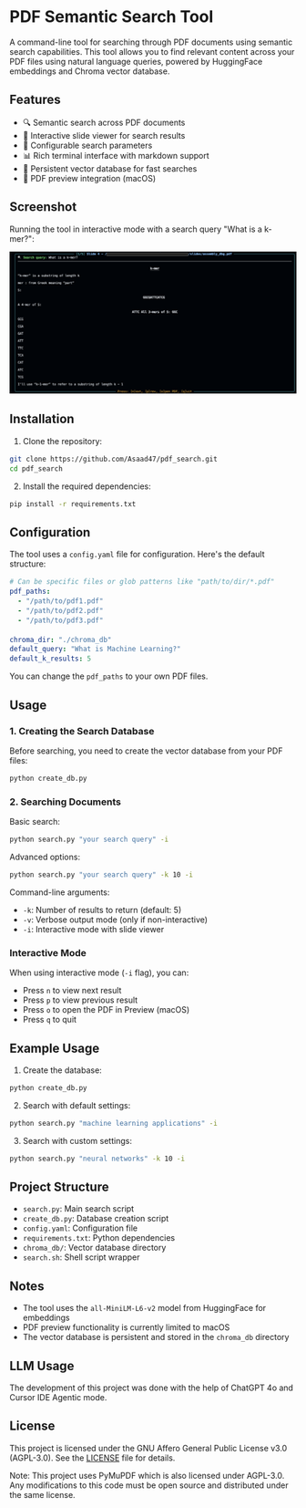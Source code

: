 # PDF Semantic Search Tool

A command-line tool for searching through PDF documents using semantic search capabilities. This tool allows you to find relevant content across your PDF files using natural language queries, powered by HuggingFace embeddings and Chroma vector database.

## Features

- 🔍 Semantic search across PDF documents
- 📄 Interactive slide viewer for search results
- 🎯 Configurable search parameters
- 📊 Rich terminal interface with markdown support
- 🔄 Persistent vector database for fast searches
- 📱 PDF preview integration (macOS)

## Screenshot

Running the tool in interactive mode with a search query "What is a k-mer?":

![Screenshot](./example.jpg)

## Installation

1. Clone the repository:
```bash
git clone https://github.com/Asaad47/pdf_search.git
cd pdf_search
```

2. Install the required dependencies:
```bash
pip install -r requirements.txt
```

## Configuration

The tool uses a `config.yaml` file for configuration. Here's the default structure:

```yaml
# Can be specific files or glob patterns like "path/to/dir/*.pdf"
pdf_paths:
  - "/path/to/pdf1.pdf"
  - "/path/to/pdf2.pdf"
  - "/path/to/pdf3.pdf"

chroma_dir: "./chroma_db"
default_query: "What is Machine Learning?"
default_k_results: 5
```

You can change the `pdf_paths` to your own PDF files.


## Usage

### 1. Creating the Search Database

Before searching, you need to create the vector database from your PDF files:

```bash
python create_db.py
```

### 2. Searching Documents

Basic search:
```bash
python search.py "your search query" -i
```

Advanced options:
```bash
python search.py "your search query" -k 10 -i
```

Command-line arguments:
- `-k`: Number of results to return (default: 5)
- `-v`: Verbose output mode (only if non-interactive)
- `-i`: Interactive mode with slide viewer

### Interactive Mode

When using interactive mode (`-i` flag), you can:
- Press `n` to view next result
- Press `p` to view previous result
- Press `o` to open the PDF in Preview (macOS)
- Press `q` to quit

## Example Usage

1. Create the database:
```bash
python create_db.py
```

2. Search with default settings:
```bash
python search.py "machine learning applications" -i
```

3. Search with custom settings:
```bash
python search.py "neural networks" -k 10 -i
```

## Project Structure

- `search.py`: Main search script
- `create_db.py`: Database creation script
- `config.yaml`: Configuration file
- `requirements.txt`: Python dependencies
- `chroma_db/`: Vector database directory
- `search.sh`: Shell script wrapper

## Notes

- The tool uses the `all-MiniLM-L6-v2` model from HuggingFace for embeddings
- PDF preview functionality is currently limited to macOS
- The vector database is persistent and stored in the `chroma_db` directory

## LLM Usage

The development of this project was done with the help of ChatGPT 4o and Cursor IDE Agentic mode.

## License

This project is licensed under the GNU Affero General Public License v3.0 (AGPL-3.0). See the [LICENSE](LICENSE) file for details.

Note: This project uses PyMuPDF which is also licensed under AGPL-3.0. Any modifications to this code must be open source and distributed under the same license. 
